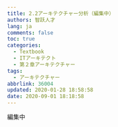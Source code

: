 ```yaml
---
title: 2.2アーキテクチャー分析（編集中）
authors: 智跃人才
lang: ja
comments: false
toc: true
categories:
  - Textbook
  - ITアーキテクト
  - 第２章アーキテクチャー
tags:
  - アーキテクチャー
abbrlink: 36004
updated: 2020-01-28 18:58:58
date: 2020-09-01 18:18:58
---
```


編集中
   





